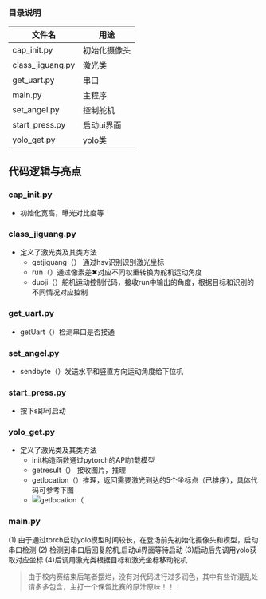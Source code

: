 ﻿### 目录说明
| 文件名 | 用途 |
| - | -|
| cap_init.py| 初始化摄像头|
| class_jiguang.py|激光类|
| get_uart.py |串口|
| main.py| 主程序|
| set_angel.py|控制舵机|
| start_press.py |启动ui界面|
| yolo_get.py |yolo类|

## 代码逻辑与亮点
### cap_init.py
+ 初始化宽高，曝光对比度等
### class_jiguang.py
+ 定义了激光类及其类方法
	+ getjiguang（） 通过hsv识别识别激光坐标
	+ run（）通过像素差✖对应不同权重转换为舵机运动角度
	+ duoji（）舵机运动控制代码，接收run中输出的角度，根据目标和识别的不同情况对应控制
###  get_uart.py
+ getUart（）检测串口是否接通
###  set_angel.py
+ sendbyte（）发送水平和竖直方向运动角度给下位机
###  start_press.py
+ 按下s即可启动
###  yolo_get.py
+ 定义了激光类及其类方法
	+ init构造函数通过pytorch的API加载模型
	+ getresult（） 接收图片，推理
	+ getlocation（）推理，返回需要激光到达的5个坐标点（已排序），具体代码可参考下图
	+ ![getlocation（](/imgs/2024-05-27/7HSz46ckjFzyN00u.png)
###  main.py
(1) 由于通过torch启动yolo模型时间较长，在登场前先初始化摄像头和模型，启动串口检测
(2) 检测到串口后回复舵机,启动ui界面等待启动
(3)启动后先调用yolo获取对应坐标
(4)后调用激光类根据目标和激光坐标移动舵机

> 由于校内赛结束后笔者摆烂，没有对代码进行过多润色，其中有些许混乱处请多多包含，主打一个保留比赛的原汁原味！！！
